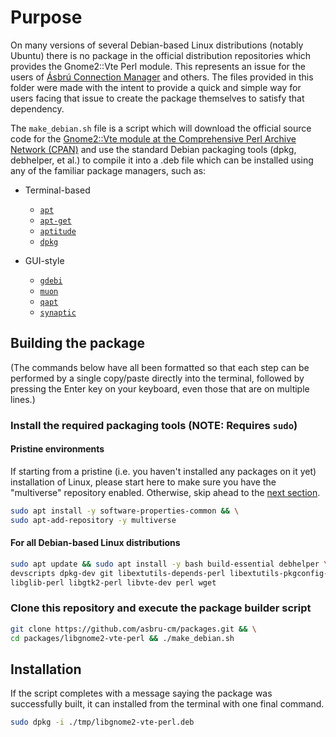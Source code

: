 # Purpose

On many versions of several Debian-based Linux distributions (notably Ubuntu)
there is no package in the official distribution repositories which provides
the Gnome2::Vte Perl module. This represents an issue for the users of
[Ásbrú Connection Manager](https://asbru-cm.net) and others. The files provided
in this folder were made with the intent to provide a quick and simple way for
users facing that issue to create the package themselves to satisfy that
dependency.

The `make_debian.sh` file is a script which will download the official source
code for the [Gnome2::Vte module at the Comprehensive Perl Archive Network (CPAN)](https://metacpan.org/release/Gnome2-Vte)
and use the standard Debian packaging tools (dpkg, debhelper, et al.) to
compile it into a .deb file which can be installed using any of the familiar
package managers, such as:

* Terminal-based
  * [`apt`](https://wiki.debian.org/DebianPackageManagement)
  * [`apt-get`](https://manpages.debian.org/stretch/apt/apt-get.8.en.html)
  * [`aptitude`](https://www.debian.org/doc/manuals/aptitude/index.en.html)
  * [`dpkg`](http://manpages.ubuntu.com/manpages/cosmic/man1/dpkg.1.html)

* GUI-style
  * [`gdebi`](https://launchpad.net/gdebi/+packages)
  * [`muon`](https://launchpad.net/muon/+packages)
  * [`qapt`](https://launchpad.net/qapt/+packages)
  * [`synaptic`](https://www.nongnu.org/synaptic/)

## Building the package

(The commands below have all been formatted so that each step can be performed
by a single copy/paste directly into the terminal, followed by pressing the
Enter key on your keyboard, even those that are on multiple lines.)

### Install the required packaging tools (NOTE: Requires `sudo`)

#### Pristine environments

If starting from a pristine (i.e. you haven't installed any packages on it yet)
installation of Linux, please start here to make sure you have the "multiverse"
repository enabled. Otherwise, skip ahead to the [next section](#For-all-Debian-based-Linux-distributions).

```bash
sudo apt install -y software-properties-common && \
sudo apt-add-repository -y multiverse
```

#### For all Debian-based Linux distributions

```bash
sudo apt update && sudo apt install -y bash build-essential debhelper \
devscripts dpkg-dev git libextutils-depends-perl libextutils-pkgconfig-perl \
libglib-perl libgtk2-perl libvte-dev perl wget
```

### Clone this repository and execute the package builder script

```bash
git clone https://github.com/asbru-cm/packages.git && \
cd packages/libgnome2-vte-perl && ./make_debian.sh
```

## Installation

If the script completes with a message saying the package was successfully
built, it can installed from the terminal with one final command.

```bash
sudo dpkg -i ./tmp/libgnome2-vte-perl.deb
```
